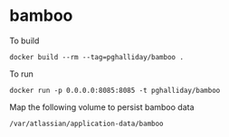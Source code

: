 # bamboo

To build

```
docker build --rm --tag=pghalliday/bamboo .
```

To run

```
docker run -p 0.0.0.0:8085:8085 -t pghalliday/bamboo
```

Map the following volume to persist bamboo data

```
/var/atlassian/application-data/bamboo 

```
